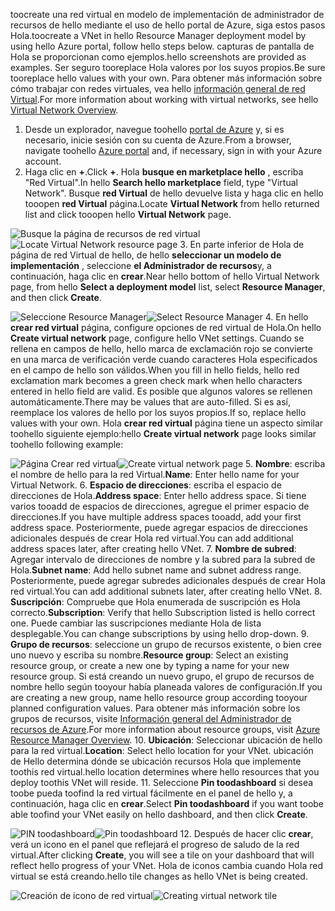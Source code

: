 <span data-ttu-id="cd310-101">toocreate una red virtual en modelo de implementación de administrador de recursos de hello mediante el uso de hello portal de Azure, siga estos pasos Hola.</span><span class="sxs-lookup"><span data-stu-id="cd310-101">toocreate a VNet in hello Resource Manager deployment model by using hello Azure portal, follow hello steps below.</span></span> <span data-ttu-id="cd310-102">capturas de pantalla de Hola se proporcionan como ejemplos.</span><span class="sxs-lookup"><span data-stu-id="cd310-102">hello screenshots are provided as examples.</span></span> <span data-ttu-id="cd310-103">Ser seguro tooreplace Hola valores por los suyos propios.</span><span class="sxs-lookup"><span data-stu-id="cd310-103">Be sure tooreplace hello values with your own.</span></span> <span data-ttu-id="cd310-104">Para obtener más información sobre cómo trabajar con redes virtuales, vea hello [información general de red Virtual](../articles/virtual-network/virtual-networks-overview.md).</span><span class="sxs-lookup"><span data-stu-id="cd310-104">For more information about working with virtual networks, see hello [Virtual Network Overview](../articles/virtual-network/virtual-networks-overview.md).</span></span>

1. <span data-ttu-id="cd310-105">Desde un explorador, navegue toohello [portal de Azure](http://portal.azure.com) y, si es necesario, inicie sesión con su cuenta de Azure.</span><span class="sxs-lookup"><span data-stu-id="cd310-105">From a browser, navigate toohello [Azure portal](http://portal.azure.com) and, if necessary, sign in with your Azure account.</span></span>
2. <span data-ttu-id="cd310-106">Haga clic en **+**.</span><span class="sxs-lookup"><span data-stu-id="cd310-106">Click **+**.</span></span> <span data-ttu-id="cd310-107">Hola **busque en marketplace hello** , escriba "Red Virtual".</span><span class="sxs-lookup"><span data-stu-id="cd310-107">In hello **Search hello marketplace** field, type "Virtual Network".</span></span> <span data-ttu-id="cd310-108">Busque **red Virtual** de hello devuelve lista y haga clic en hello tooopen **red Virtual** página.</span><span class="sxs-lookup"><span data-stu-id="cd310-108">Locate **Virtual Network** from hello returned list and click tooopen hello **Virtual Network** page.</span></span>

  <span data-ttu-id="cd310-109">![Busque la página de recursos de red virtual](./media/vpn-gateway-basic-vnet-rm-portal-include/newvnetportal700.png "Busque la página de recursos de red virtual")</span><span class="sxs-lookup"><span data-stu-id="cd310-109">![Locate Virtual Network resource page](./media/vpn-gateway-basic-vnet-rm-portal-include/newvnetportal700.png "Locate virtual network resource page")</span></span>
3. <span data-ttu-id="cd310-110">En parte inferior de Hola de página de red Virtual de hello, de hello **seleccionar un modelo de implementación** , seleccione **el Administrador de recursos**y, a continuación, haga clic en **crear**.</span><span class="sxs-lookup"><span data-stu-id="cd310-110">Near hello bottom of hello Virtual Network page, from hello **Select a deployment model** list, select **Resource Manager**, and then click **Create**.</span></span>

  <span data-ttu-id="cd310-111">![Seleccione Resource Manager](./media/vpn-gateway-basic-vnet-rm-portal-include/resourcemanager250.png "Seleccione Resource Manager")</span><span class="sxs-lookup"><span data-stu-id="cd310-111">![Select Resource Manager](./media/vpn-gateway-basic-vnet-rm-portal-include/resourcemanager250.png "Select Resource Manager")</span></span>
4. <span data-ttu-id="cd310-112">En hello **crear red virtual** página, configure opciones de red virtual de Hola.</span><span class="sxs-lookup"><span data-stu-id="cd310-112">On hello **Create virtual network** page, configure hello VNet settings.</span></span> <span data-ttu-id="cd310-113">Cuando se rellena en campos de hello, hello marca de exclamación rojo se convierte en una marca de verificación verde cuando caracteres Hola especificados en el campo de hello son válidos.</span><span class="sxs-lookup"><span data-stu-id="cd310-113">When you fill in hello fields, hello red exclamation mark becomes a green check mark when hello characters entered in hello field are valid.</span></span> <span data-ttu-id="cd310-114">Es posible que algunos valores se rellenen automáticamente.</span><span class="sxs-lookup"><span data-stu-id="cd310-114">There may be values that are auto-filled.</span></span> <span data-ttu-id="cd310-115">Si es así, reemplace los valores de hello por los suyos propios.</span><span class="sxs-lookup"><span data-stu-id="cd310-115">If so, replace hello values with your own.</span></span> <span data-ttu-id="cd310-116">Hola **crear red virtual** página tiene un aspecto similar toohello siguiente ejemplo:</span><span class="sxs-lookup"><span data-stu-id="cd310-116">hello **Create virtual network** page looks similar toohello following example:</span></span>

  <span data-ttu-id="cd310-117">![Página Crear red virtual](./media/vpn-gateway-basic-vnet-rm-portal-include/createvnet300.png "Página Crear red virtual")</span><span class="sxs-lookup"><span data-stu-id="cd310-117">![Create virtual network page](./media/vpn-gateway-basic-vnet-rm-portal-include/createvnet300.png "Create virtual network page")</span></span>
5. <span data-ttu-id="cd310-118">**Nombre**: escriba el nombre de hello para la red Virtual.</span><span class="sxs-lookup"><span data-stu-id="cd310-118">**Name**: Enter hello name for your Virtual Network.</span></span>
6. <span data-ttu-id="cd310-119">**Espacio de direcciones**: escriba el espacio de direcciones de Hola.</span><span class="sxs-lookup"><span data-stu-id="cd310-119">**Address space**: Enter hello address space.</span></span> <span data-ttu-id="cd310-120">Si tiene varios tooadd de espacios de direcciones, agregue el primer espacio de direcciones.</span><span class="sxs-lookup"><span data-stu-id="cd310-120">If you have multiple address spaces tooadd, add your first address space.</span></span> <span data-ttu-id="cd310-121">Posteriormente, puede agregar espacios de direcciones adicionales después de crear Hola red virtual.</span><span class="sxs-lookup"><span data-stu-id="cd310-121">You can add additional address spaces later, after creating hello VNet.</span></span>
7. <span data-ttu-id="cd310-122">**Nombre de subred**: Agregar intervalo de direcciones de nombre y la subred para la subred de Hola.</span><span class="sxs-lookup"><span data-stu-id="cd310-122">**Subnet name**: Add hello subnet name and subnet address range.</span></span> <span data-ttu-id="cd310-123">Posteriormente, puede agregar subredes adicionales después de crear Hola red virtual.</span><span class="sxs-lookup"><span data-stu-id="cd310-123">You can add additional subnets later, after creating hello VNet.</span></span>
8. <span data-ttu-id="cd310-124">**Suscripción**: Compruebe que Hola enumerada de suscripción es Hola correcto.</span><span class="sxs-lookup"><span data-stu-id="cd310-124">**Subscription**: Verify that hello Subscription listed is hello correct one.</span></span> <span data-ttu-id="cd310-125">Puede cambiar las suscripciones mediante Hola de lista desplegable.</span><span class="sxs-lookup"><span data-stu-id="cd310-125">You can change subscriptions by using hello drop-down.</span></span>
9. <span data-ttu-id="cd310-126">**Grupo de recursos**: seleccione un grupo de recursos existente, o bien cree uno nuevo y escriba su nombre.</span><span class="sxs-lookup"><span data-stu-id="cd310-126">**Resource group**: Select an existing resource group, or create a new one by typing a name for your new resource group.</span></span> <span data-ttu-id="cd310-127">Si está creando un nuevo grupo, el grupo de recursos de nombre hello según tooyour había planeada valores de configuración.</span><span class="sxs-lookup"><span data-stu-id="cd310-127">If you are creating a new group, name hello resource group according tooyour planned configuration values.</span></span> <span data-ttu-id="cd310-128">Para obtener más información sobre los grupos de recursos, visite [Información general del Administrador de recursos de Azure](../articles/azure-resource-manager/resource-group-overview.md#resource-groups).</span><span class="sxs-lookup"><span data-stu-id="cd310-128">For more information about resource groups, visit [Azure Resource Manager Overview](../articles/azure-resource-manager/resource-group-overview.md#resource-groups).</span></span>
10. <span data-ttu-id="cd310-129">**Ubicación**: Seleccionar ubicación de hello para la red virtual.</span><span class="sxs-lookup"><span data-stu-id="cd310-129">**Location**: Select hello location for your VNet.</span></span> <span data-ttu-id="cd310-130">ubicación de Hello determina dónde se ubicación recursos Hola que implemente toothis red virtual.</span><span class="sxs-lookup"><span data-stu-id="cd310-130">hello location determines where hello resources that you deploy toothis VNet will reside.</span></span>
11. <span data-ttu-id="cd310-131">Seleccione **Pin toodashboard** si desea toobe pueda toofind la red virtual fácilmente en el panel de hello y, a continuación, haga clic en **crear**.</span><span class="sxs-lookup"><span data-stu-id="cd310-131">Select **Pin toodashboard** if you want toobe able toofind your VNet easily on hello dashboard, and then click **Create**.</span></span>

 <span data-ttu-id="cd310-132">![PIN toodashboard](./media/vpn-gateway-basic-vnet-rm-portal-include/pintodashboard150.png "toodashboard de pin")</span><span class="sxs-lookup"><span data-stu-id="cd310-132">![Pin toodashboard](./media/vpn-gateway-basic-vnet-rm-portal-include/pintodashboard150.png "pin toodashboard")</span></span>
12. <span data-ttu-id="cd310-133">Después de hacer clic **crear**, verá un icono en el panel que reflejará el progreso de saludo de la red virtual.</span><span class="sxs-lookup"><span data-stu-id="cd310-133">After clicking **Create**, you will see a tile on your dashboard that will reflect hello progress of your VNet.</span></span> <span data-ttu-id="cd310-134">Hola de iconos cambia cuando Hola red virtual se está creando.</span><span class="sxs-lookup"><span data-stu-id="cd310-134">hello tile changes as hello VNet is being created.</span></span>

  <span data-ttu-id="cd310-135">![Creación de icono de red virtual](./media/vpn-gateway-basic-vnet-rm-portal-include/deploying150.png "Creación de icono de red virtual")</span><span class="sxs-lookup"><span data-stu-id="cd310-135">![Creating virtual network tile](./media/vpn-gateway-basic-vnet-rm-portal-include/deploying150.png "Creating virtual network tile")</span></span>